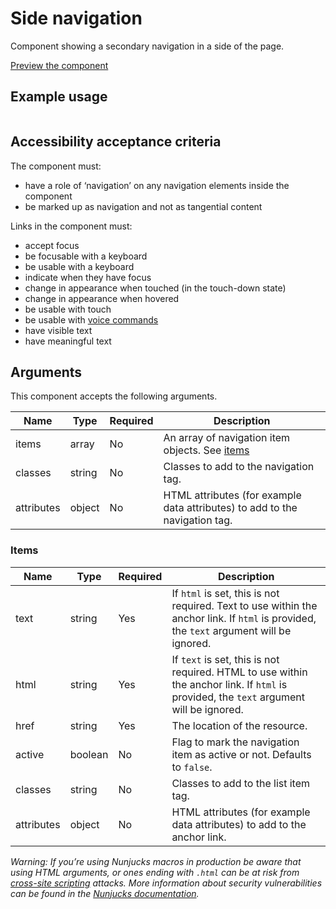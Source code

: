 # Side navigation

Component showing a secondary navigation in a side of the page.

[Preview the component](https://govuk-content-publisher.herokuapp.com/components/side-navigation/)

## Example usage

```

```

## Accessibility acceptance criteria

The component must:

- have a role of ‘navigation’ on any navigation elements inside the component
- be marked up as navigation and not as tangential content

Links in the component must:

- accept focus
- be focusable with a keyboard
- be usable with a keyboard
- indicate when they have focus
- change in appearance when touched (in the touch-down state)
- change in appearance when hovered
- be usable with touch
- be usable with [voice commands](https://www.w3.org/WAI/perspectives/voice.html)
- have visible text
- have meaningful text

## Arguments

This component accepts the following arguments.

|Name|Type|Required|Description|
|---|---|---|---|
|items|array|No|An array of navigation item objects. See [items](#items)|
|classes|string|No|Classes to add to the navigation tag.|
|attributes|object|No|HTML attributes (for example data attributes) to add to the navigation tag.|

### Items

|Name|Type|Required|Description|
|---|---|---|---|
|text|string|Yes|If `html` is set, this is not required. Text to use within the anchor link. If `html` is provided, the `text` argument will be ignored.|
|html|string|Yes|If `text` is set, this is not required. HTML to use within the anchor link. If `html` is provided, the `text` argument will be ignored.|
|href|string|Yes|The location of the resource.|
|active|boolean|No|Flag to mark the navigation item as active or not. Defaults to `false`.|
|classes|string|No|Classes to add to the list item tag.|
|attributes|object|No|HTML attributes (for example data attributes) to add to the anchor link.|


*Warning: If you’re using Nunjucks macros in production be aware that using HTML arguments, or ones ending with `.html` can be at risk from [cross-site scripting](https://en.wikipedia.org/wiki/Cross-site_scripting) attacks. More information about security vulnerabilities can be found in the [Nunjucks documentation](https://mozilla.github.io/nunjucks/api.html#user-defined-templates-warning).*
